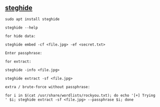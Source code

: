 ## [steghide](https://www.kali.org/tools/steghide/)

 ```
sudo apt install steghide
 ```
 ```
steghide --help
 ```
 `for hide data:`
 
 ```
 steghide embed -cf <file.jpg> -ef <secret.txt>
 ```
 ```
 Enter passphrase:
 ```

`for extract:`
```
steghide -info <file.jpg>
```
```
steghide extract -sf <file.jpg>
```


`extra / brute-force without passphrase:`
```
for i in $(cat /usr/share/wordlists/rockyou.txt); do echo '[+] Trying ' $i; steghide extract -sf <file.jpg> --passphrase $i; done   
```
